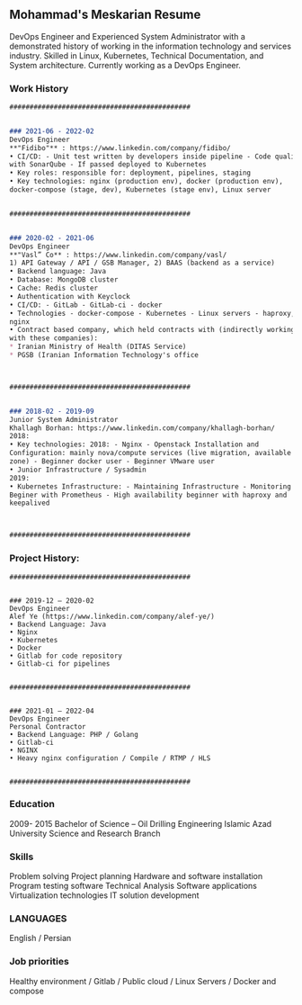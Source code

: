 ## Mohammad's Meskarian Resume

DevOps Engineer and Experienced System Administrator with a 
demonstrated history of working in the information technology and services industry. 
Skilled in Linux, Kubernetes, Technical Documentation, and System architecture. Currently working as a DevOps Engineer.

### Work History

```markdown
#############################################


### 2021-06 - 2022-02
DevOps Engineer
**"Fidibo"** : https://www.linkedin.com/company/fidibo/
• CI/CD: - Unit test written by developers inside pipeline - Code quality
with SonarQube - If passed deployed to Kubernetes
• Key roles: responsible for: deployment, pipelines, staging
• Key technologies: nginx (production env), docker (production env),
docker-compose (stage, dev), Kubernetes (stage env), Linux server


#############################################


### 2020-02 - 2021-06
DevOps Engineer
**"Vasl” Co** : https://www.linkedin.com/company/vasl/
1) API Gateway / API / GSB Manager, 2) BAAS (backend as a service)
• Backend language: Java
• Database: MongoDB cluster
• Cache: Redis cluster
• Authentication with Keyclock
• CI/CD: - GitLab - GitLab-ci - docker
• Technologies - docker-compose - Kubernetes - Linux servers - haproxy,
nginx
• Contract based company, which held contracts with (indirectly working
with these companies):
* Iranian Ministry of Health (DITAS Service)
* PGSB (Iranian Information Technology's office



#############################################


### 2018-02 - 2019-09
Junior System Administrator
Khallagh Borhan: https://www.linkedin.com/company/khallagh-borhan/
2018:
• Key technologies: 2018: - Nginx - Openstack Installation and
Configuration: mainly nova/compute services (live migration, available
zone) - Beginner docker user - Beginner VMware user
• Junior Infrastructure / Sysadmin
2019:
• Kubernetes Infrastructure: - Maintaining Infrastructure - Monitoring
Beginer with Prometheus - High availability beginner with haproxy and
keepalived



#############################################
```

### Project History:
```
#############################################


### 2019-12 – 2020-02
DevOps Engineer
Alef Ye (https://www.linkedin.com/company/alef-ye/)
• Backend Language: Java
• Nginx
• Kubernetes
• Docker
• Gitlab for code repository
• Gitlab-ci for pipelines


#############################################


### 2021-01 – 2022-04
DevOps Engineer
Personal Contractor
• Backend Language: PHP / Golang
• Gitlab-ci
• NGINX
• Heavy nginx configuration / Compile / RTMP / HLS 


#############################################
```

### Education
2009- 2015
Bachelor of Science – Oil Drilling Engineering
Islamic Azad University Science and Research Branch

### Skills
Problem solving
Project planning
Hardware and software installation
Program testing software
Technical Analysis
Software applications
Virtualization technologies
IT solution development

### LANGUAGES 
English / Persian

### Job priorities
Healthy environment / Gitlab / Public cloud / Linux Servers / Docker and compose

